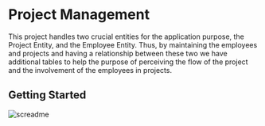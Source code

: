 # Project Management

This project handles two crucial entities for the application purpose, the Project Entity, and the Employee Entity. 
Thus, by maintaining the employees and projects and having a relationship between these two we have additional tables to help the purpose of perceiving the flow of the 
project and the involvement of the employees in projects.

## Getting Started

![screadme](https://user-images.githubusercontent.com/24781579/114738381-335ef780-9d48-11eb-838f-ad6ee4ae06f6.png)




